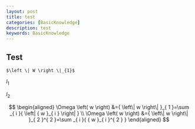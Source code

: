 ```yaml
---
layout: post
title: test
categories: [BasicKnowledge]
description: test
keywords: BasicKnowledge
---
```



Test
---


`$\left \| W \right \|_{1}$`

${ l }_{ 1 }$

${ l }_{ 2 }$

$$
\begin{aligned} \Omega \left( w \right) &={ \left\| w \right\|  }_{ 1 }=\sum _{ i }{ \left| { w }_{ i } \right|  }  \\ \Omega \left( w \right) &={ \left\| w \right\|  }_{ 2 }^{ 2 }=\sum _{ i }{ { w }_{ i }^{ 2 } } \end{aligned}
$$


<script type="text/x-mathjax-config">
  MathJax.Hub.Config({tex2jax: {inlineMath: [['`$','$`'], ['\\(','\\)']]}});
</script>

<script type="text/javascript" async src="https://cdnjs.cloudflare.com/ajax/libs/mathjax/2.7.4/latest.js?config=TeX-MML-AM_CHTML">
</script>
